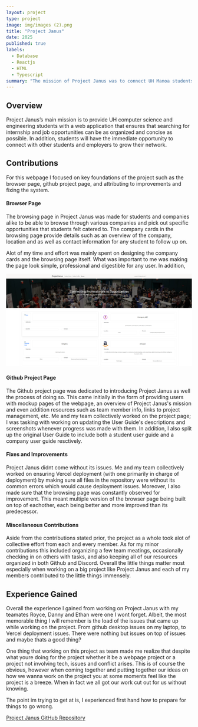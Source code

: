 ```yaml
---
layout: project
type: project
image: img/images (2).png
title: "Project Janus"
date: 2025
published: true
labels:
  - Database
  - Reactjs
  - HTML
  - Typescript
summary: "The mission of Project Janus was to connect UH Manoa students with both opportunities from other companies and students seeking to do the same"
---
```


## Overview

Project Janus’s main mission is to provide UH computer science and engineering students with a web application that ensures that searching for internship and job opportunities can be as organized and concise as possible. In addition, students will have the immediate opportunity to connect with other students and employers to grow their network.

## Contributions

For this webpage I focused on key foundations of the project such as the browser page, github project page, and attributing to improvements and fixing the system.

#### Browser Page

The browsing page in Project Janus was made for students and companies alike to be able to browse through various companies and pick out specific opportunities that students felt catered to. The company cards in the browsing page provide details such as an overview of the company, location and as well as contact information for any student to follow up on.

Alot of my time and effort was mainly spent on designing the company cards and the browsing page itself. What was important to me was making the page look simple, professional and digestible for any user. In addition,

<img src="/img/browz.png" width="700px" alt="Browz logo">

#### Github Project Page

The Github project page was dedicated to introducing Project Janus as well the process of doing so. This came initially in the form of providing users with mockup pages of the webpage, an overview of Project Janus's mission and even addition resources such as team member info, links to project management, etc. Me and my team collectively worked on the project page; I was tasking with working on updating the User Guide's descriptions and screenshots whenever progress was made with them. In addition, I also split up the original User Guide to include both a student user guide and a company user guide resctively.

#### Fixes and Improvements

Project Janus didnt come without its issues. Me and my team collectively worked on ensuring Vercel deployment (with one primarily in charge of deployment) by making sure all files in the repository were without its common errors which would cause deployment issues. Moreover, I also made sure that the browsing page was constantly observed for improvement. This meant multiple version of the browser page being built on top of eachother, each being better and more improved than its predecessor.

#### Miscellaneous Contributions

Aside from the contributions stated prior, the project as a whole took alot of collective effort from each and every member. As for my minor contributions this included organizing a few team meatings, occasionally checking in on others with tasks, and also keeping all of our resources organized in both Github and Discord. Overall the little things matter most especially when working on a big project like Project Janus and each of my members contributed to the little things immensely.


## Experience Gained

Overall the experience I gained from working on Project Janus with my teamates Royce, Danny and Ethan were one I wont forget. Albeit, the most memorable thing I will remember is the load of the issues that came up while working on the project. From github desktop issues on my laptop, to Vercel deployment issues. There were nothing but issues on top of issues and maybe thats a good thing? 

One thing that working on this project as team made me realize that despite what youre doing for the project whether it be a webpage project or a project not involving tech, issues and conflict arises. This is of course the obvious, however when coming together and putting together our ideas on how we wanna work on the project you at some moments feel like the project is a breeze. When in fact we all got our work cut out for us without knowing.

The point im trying to get at is, I experienced first hand how to prepare for things to go wrong.



[Project Janus GitHub Repository](https://github.com/project-janus-3)


